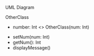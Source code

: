 UML Diagram

OtherClass
- number: Int
<<Constructor>> OtherClass(num: Int)
+ setNum(num: Int)
+ getNum(): Int
+ displayMessage()
